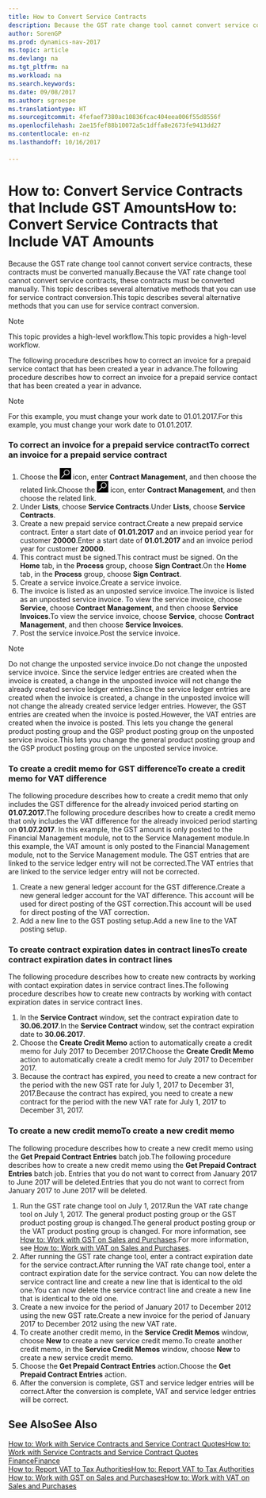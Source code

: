 ```yaml
---
title: How to Convert Service Contracts
description: Because the GST rate change tool cannot convert service contracts, these contracts must be converted manually. This topic describes several alternative methods that you can use for service contract conversion.
author: SorenGP
ms.prod: dynamics-nav-2017
ms.topic: article
ms.devlang: na
ms.tgt_pltfrm: na
ms.workload: na
ms.search.keywords: 
ms.date: 09/08/2017
ms.author: sgroespe
ms.translationtype: HT
ms.sourcegitcommit: 4fefaef7380ac10836fcac404eea006f55d8556f
ms.openlocfilehash: 2ae15fef88b10072a5c1dffa8e2673fe9413dd27
ms.contentlocale: en-nz
ms.lasthandoff: 10/16/2017

---
```

# <a name="how-to-convert-service-contracts-that-include-vat-amounts"></a><span data-ttu-id="2b076-104">How to: Convert Service Contracts that Include GST Amounts</span><span class="sxs-lookup"><span data-stu-id="2b076-104">How to: Convert Service Contracts that Include VAT Amounts</span></span>
<span data-ttu-id="2b076-105">Because the GST rate change tool cannot convert service contracts, these contracts must be converted manually.</span><span class="sxs-lookup"><span data-stu-id="2b076-105">Because the VAT rate change tool cannot convert service contracts, these contracts must be converted manually.</span></span> <span data-ttu-id="2b076-106">This topic describes several alternative methods that you can use for service contract conversion.</span><span class="sxs-lookup"><span data-stu-id="2b076-106">This topic describes several alternative methods that you can use for service contract conversion.</span></span>  

> [!NOTE]  
>  <span data-ttu-id="2b076-107">This topic provides a high-level workflow.</span><span class="sxs-lookup"><span data-stu-id="2b076-107">This topic provides a high-level workflow.</span></span>  

 <span data-ttu-id="2b076-108">The following procedure describes how to correct an invoice for a prepaid service contact that has been created a year in advance.</span><span class="sxs-lookup"><span data-stu-id="2b076-108">The following procedure describes how to correct an invoice for a prepaid service contact that has been created a year in advance.</span></span>  

> [!NOTE]  
>  <span data-ttu-id="2b076-109">For this example, you must change your work date to 01.01.2017.</span><span class="sxs-lookup"><span data-stu-id="2b076-109">For this example, you must change your work date to 01.01.2017.</span></span>  

### <a name="to-correct-an-invoice-for-a-prepaid-service-contract"></a><span data-ttu-id="2b076-110">To correct an invoice for a prepaid service contract</span><span class="sxs-lookup"><span data-stu-id="2b076-110">To correct an invoice for a prepaid service contract</span></span>  
1. <span data-ttu-id="2b076-111">Choose the ![Search for Page or Report](media/ui-search/search_small.png "Search for Page or Report icon") icon, enter **Contract Management**, and then choose the related link.</span><span class="sxs-lookup"><span data-stu-id="2b076-111">Choose the ![Search for Page or Report](media/ui-search/search_small.png "Search for Page or Report icon") icon, enter **Contract Management**, and then choose the related link.</span></span>  
2. <span data-ttu-id="2b076-112">Under **Lists**, choose **Service Contracts**.</span><span class="sxs-lookup"><span data-stu-id="2b076-112">Under **Lists**, choose **Service Contracts**.</span></span>  
3. <span data-ttu-id="2b076-113">Create a new prepaid service contract.</span><span class="sxs-lookup"><span data-stu-id="2b076-113">Create a new prepaid service contract.</span></span> <span data-ttu-id="2b076-114">Enter a start date of **01.01.2017** and an invoice period year for customer **20000**.</span><span class="sxs-lookup"><span data-stu-id="2b076-114">Enter a start date of **01.01.2017** and an invoice period year for customer **20000**.</span></span>  
4. <span data-ttu-id="2b076-115">This contract must be signed.</span><span class="sxs-lookup"><span data-stu-id="2b076-115">This contract must be signed.</span></span> <span data-ttu-id="2b076-116">On the **Home** tab, in the **Process** group, choose **Sign Contract**.</span><span class="sxs-lookup"><span data-stu-id="2b076-116">On the **Home** tab, in the **Process** group, choose **Sign Contract**.</span></span>  
5. <span data-ttu-id="2b076-117">Create a service invoice.</span><span class="sxs-lookup"><span data-stu-id="2b076-117">Create a service invoice.</span></span>
6. <span data-ttu-id="2b076-118">The invoice is listed as an unposted service invoice.</span><span class="sxs-lookup"><span data-stu-id="2b076-118">The invoice is listed as an unposted service invoice.</span></span> <span data-ttu-id="2b076-119">To view the service invoice, choose **Service**, choose **Contract Management**, and then choose **Service Invoices**.</span><span class="sxs-lookup"><span data-stu-id="2b076-119">To view the service invoice, choose **Service**, choose **Contract Management**, and then choose **Service Invoices**.</span></span>  
7. <span data-ttu-id="2b076-120">Post the service invoice.</span><span class="sxs-lookup"><span data-stu-id="2b076-120">Post the service invoice.</span></span>  

> [!NOTE]  
>  <span data-ttu-id="2b076-121">Do not change the unposted service invoice.</span><span class="sxs-lookup"><span data-stu-id="2b076-121">Do not change the unposted service invoice.</span></span> <span data-ttu-id="2b076-122">Since the service ledger entries are created when the invoice is created, a change in the unposted invoice will not change the already created service ledger entries.</span><span class="sxs-lookup"><span data-stu-id="2b076-122">Since the service ledger entries are created when the invoice is created, a change in the unposted invoice will not change the already created service ledger entries.</span></span> <span data-ttu-id="2b076-123">However, the GST entries are created when the invoice is posted.</span><span class="sxs-lookup"><span data-stu-id="2b076-123">However, the VAT entries are created when the invoice is posted.</span></span> <span data-ttu-id="2b076-124">This lets you change the general product posting group and the GSP product posting group on the unposted service invoice.</span><span class="sxs-lookup"><span data-stu-id="2b076-124">This lets you change the general product posting group and the GSP product posting group on the unposted service invoice.</span></span>  

### <a name="to-create-a-credit-memo-for-vat-difference"></a><span data-ttu-id="2b076-125">To create a credit memo for GST difference</span><span class="sxs-lookup"><span data-stu-id="2b076-125">To create a credit memo for VAT difference</span></span>  
<span data-ttu-id="2b076-126">The following procedure describes how to create a credit memo that only includes the GST difference for the already invoiced period starting on **01.07.2017**.</span><span class="sxs-lookup"><span data-stu-id="2b076-126">The following procedure describes how to create a credit memo that only includes the VAT difference for the already invoiced period starting on **01.07.2017**.</span></span> <span data-ttu-id="2b076-127">In this example, the GST amount is only posted to the Financial Management module, not to the Service Management module.</span><span class="sxs-lookup"><span data-stu-id="2b076-127">In this example, the VAT amount is only posted to the Financial Management module, not to the Service Management module.</span></span> <span data-ttu-id="2b076-128">The GST entries that are linked to the service ledger entry will not be corrected.</span><span class="sxs-lookup"><span data-stu-id="2b076-128">The VAT entries that are linked to the service ledger entry will not be corrected.</span></span>  

1. <span data-ttu-id="2b076-129">Create a new general ledger account for the GST difference.</span><span class="sxs-lookup"><span data-stu-id="2b076-129">Create a new general ledger account for the VAT difference.</span></span> <span data-ttu-id="2b076-130">This account will be used for direct posting of the GST correction.</span><span class="sxs-lookup"><span data-stu-id="2b076-130">This account will be used for direct posting of the VAT correction.</span></span>  
2. <span data-ttu-id="2b076-131">Add a new line to the GST posting setup.</span><span class="sxs-lookup"><span data-stu-id="2b076-131">Add a new line to the VAT posting setup.</span></span>  

### <a name="to-create-contract-expiration-dates-in-contract-lines"></a><span data-ttu-id="2b076-132">To create contract expiration dates in contract lines</span><span class="sxs-lookup"><span data-stu-id="2b076-132">To create contract expiration dates in contract lines</span></span>  
<span data-ttu-id="2b076-133">The following procedure describes how to create new contracts by working with contact expiration dates in service contract lines.</span><span class="sxs-lookup"><span data-stu-id="2b076-133">The following procedure describes how to create new contracts by working with contact expiration dates in service contract lines.</span></span>  

1. <span data-ttu-id="2b076-134">In the **Service Contract** window, set the contract expiration date to **30.06.2017**.</span><span class="sxs-lookup"><span data-stu-id="2b076-134">In the **Service Contract** window, set the contract expiration date to **30.06.2017**.</span></span>  
2. <span data-ttu-id="2b076-135">Choose the **Create Credit Memo** action to automatically create a credit memo for July 2017 to December 2017.</span><span class="sxs-lookup"><span data-stu-id="2b076-135">Choose the **Create Credit Memo** action to automatically create a credit memo for July 2017 to December 2017.</span></span>  
3. <span data-ttu-id="2b076-136">Because the contract has expired, you need to create a new contract for the period with the new GST rate for July 1, 2017 to December 31, 2017.</span><span class="sxs-lookup"><span data-stu-id="2b076-136">Because the contract has expired, you need to create a new contract for the period with the new VAT rate for July 1, 2017 to December 31, 2017.</span></span>  

### <a name="to-create-a-new-credit-memo"></a><span data-ttu-id="2b076-137">To create a new credit memo</span><span class="sxs-lookup"><span data-stu-id="2b076-137">To create a new credit memo</span></span>  
<span data-ttu-id="2b076-138">The following procedure describes how to create a new credit memo using the **Get Prepaid Contract Entries** batch job.</span><span class="sxs-lookup"><span data-stu-id="2b076-138">The following procedure describes how to create a new credit memo using the **Get Prepaid Contract Entries** batch job.</span></span> <span data-ttu-id="2b076-139">Entries that you do not want to correct from January 2017 to June 2017 will be deleted.</span><span class="sxs-lookup"><span data-stu-id="2b076-139">Entries that you do not want to correct from January 2017 to June 2017 will be deleted.</span></span>  

1. <span data-ttu-id="2b076-140">Run the GST rate change tool on July 1, 2017.</span><span class="sxs-lookup"><span data-stu-id="2b076-140">Run the VAT rate change tool on July 1, 2017.</span></span> <span data-ttu-id="2b076-141">The general product posting group or the GST product posting group is changed.</span><span class="sxs-lookup"><span data-stu-id="2b076-141">The general product posting group or the VAT product posting group is changed.</span></span> <span data-ttu-id="2b076-142">For more information, see [How to: Work with GST on Sales and Purchases](finance-work-with-vat.md).</span><span class="sxs-lookup"><span data-stu-id="2b076-142">For more information, see [How to: Work with VAT on Sales and Purchases](finance-work-with-vat.md).</span></span>  
2. <span data-ttu-id="2b076-143">After running the GST rate change tool, enter a contract expiration date for the service contract.</span><span class="sxs-lookup"><span data-stu-id="2b076-143">After running the VAT rate change tool, enter a contract expiration date for the service contract.</span></span> <span data-ttu-id="2b076-144">You can now delete the service contract line and create a new line that is identical to the old one.</span><span class="sxs-lookup"><span data-stu-id="2b076-144">You can now delete the service contract line and create a new line that is identical to the old one.</span></span>  
3. <span data-ttu-id="2b076-145">Create a new invoice for the period of January 2017 to December 2012 using the new GST rate.</span><span class="sxs-lookup"><span data-stu-id="2b076-145">Create a new invoice for the period of January 2017 to December 2012 using the new VAT rate.</span></span>  
4. <span data-ttu-id="2b076-146">To create another credit memo, in the **Service Credit Memos** window, choose **New** to create a new service credit memo.</span><span class="sxs-lookup"><span data-stu-id="2b076-146">To create another credit memo, in the **Service Credit Memos** window, choose **New** to create a new service credit memo.</span></span>  
5. <span data-ttu-id="2b076-147">Choose the **Get Prepaid Contract Entries** action.</span><span class="sxs-lookup"><span data-stu-id="2b076-147">Choose the **Get Prepaid Contract Entries** action.</span></span>  
6. <span data-ttu-id="2b076-148">After the conversion is complete, GST and service ledger entries will be correct.</span><span class="sxs-lookup"><span data-stu-id="2b076-148">After the conversion is complete, VAT and service ledger entries will be correct.</span></span>  

## <a name="see-also"></a><span data-ttu-id="2b076-149">See Also</span><span class="sxs-lookup"><span data-stu-id="2b076-149">See Also</span></span>  
[<span data-ttu-id="2b076-150">How to: Work with Service Contracts and Service Contract Quotes</span><span class="sxs-lookup"><span data-stu-id="2b076-150">How to: Work with Service Contracts and Service Contract Quotes</span></span>](service-how-to-create-service-contracts-and-service-contract-quotes.md)  
[<span data-ttu-id="2b076-151">Finance</span><span class="sxs-lookup"><span data-stu-id="2b076-151">Finance</span></span>](finance.md)  
[<span data-ttu-id="2b076-152">How to: Report VAT to Tax Authorities</span><span class="sxs-lookup"><span data-stu-id="2b076-152">How to: Report VAT to Tax Authorities</span></span>](finance-how-report-vat.md)  
[<span data-ttu-id="2b076-153">How to: Work with GST on Sales and Purchases</span><span class="sxs-lookup"><span data-stu-id="2b076-153">How to: Work with VAT on Sales and Purchases</span></span>](finance-work-with-vat.md)  

